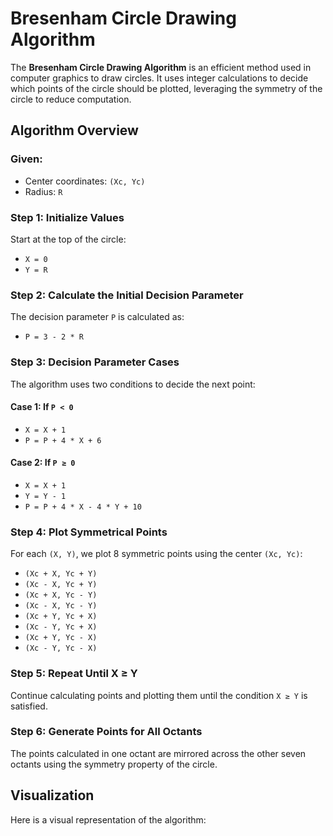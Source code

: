 # Bresenham Circle Drawing Algorithm

The **Bresenham Circle Drawing Algorithm** is an efficient method used in computer graphics to draw circles. It uses integer calculations to decide which points of the circle should be plotted, leveraging the symmetry of the circle to reduce computation.

## Algorithm Overview

### Given:
- Center coordinates: `(Xc, Yc)`
- Radius: `R`

### Step 1: Initialize Values

Start at the top of the circle:

- `X = 0`
- `Y = R`

### Step 2: Calculate the Initial Decision Parameter

The decision parameter `P` is calculated as:

- `P = 3 - 2 * R`

### Step 3: Decision Parameter Cases

The algorithm uses two conditions to decide the next point:

#### Case 1: If `P < 0`
- `X = X + 1`
- `P = P + 4 * X + 6`

#### Case 2: If `P ≥ 0`
- `X = X + 1`
- `Y = Y - 1`
- `P = P + 4 * X - 4 * Y + 10`

### Step 4: Plot Symmetrical Points

For each `(X, Y)`, we plot 8 symmetric points using the center `(Xc, Yc)`:

- `(Xc + X, Yc + Y)`
- `(Xc - X, Yc + Y)`
- `(Xc + X, Yc - Y)`
- `(Xc - X, Yc - Y)`
- `(Xc + Y, Yc + X)`
- `(Xc - Y, Yc + X)`
- `(Xc + Y, Yc - X)`
- `(Xc - Y, Yc - X)`

### Step 5: Repeat Until X ≥ Y

Continue calculating points and plotting them until the condition `X ≥ Y` is satisfied.

### Step 6: Generate Points for All Octants

The points calculated in one octant are mirrored across the other seven octants using the symmetry property of the circle.

## Visualization

Here is a visual representation of the algorithm:



